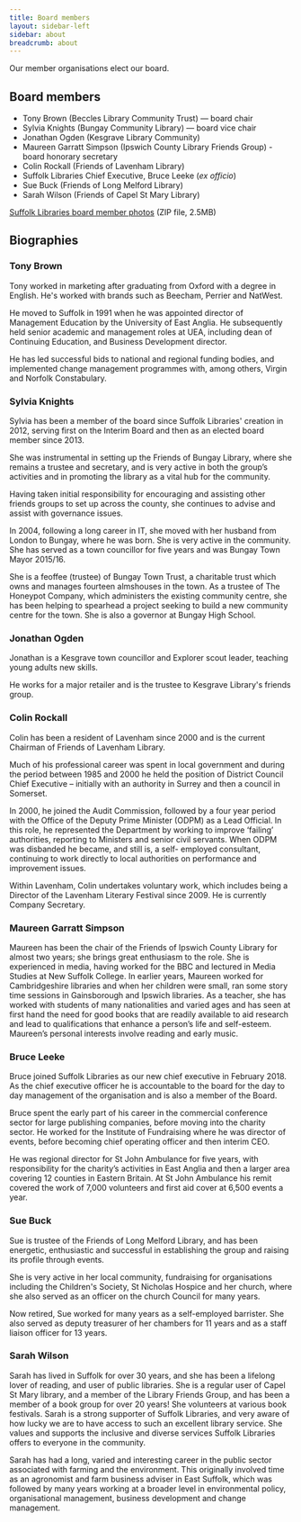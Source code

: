 ```yaml
---
title: Board members
layout: sidebar-left
sidebar: about
breadcrumb: about
---
```

Our member organisations elect our board.

## Board members

* Tony Brown (Beccles Library Community Trust) — board chair
* Sylvia Knights (Bungay Community Library) — board vice chair
* Jonathan Ogden (Kesgrave Library Community)
* Maureen Garratt Simpson (Ipswich County Library Friends Group) - board honorary secretary
* Colin Rockall (Friends of Lavenham Library)
* Suffolk Libraries Chief Executive, Bruce Leeke (_ex officio_)
* Sue Buck (Friends of Long Melford Library)
* Sarah Wilson (Friends of Capel St Mary Library)

[Suffolk Libraries board member photos](/assets/zip/suffolk-libraries-ips-board-members-photos.zip) (ZIP file, 2.5MB)

## Biographies

### Tony Brown

Tony worked in marketing after graduating from Oxford with a degree in English. He's worked with brands such as Beecham, Perrier and NatWest.

He moved to Suffolk in 1991 when he was appointed director of Management Education by the University of East Anglia. He subsequently held senior academic and management roles at UEA, including dean of Continuing Education, and Business Development director.

He has led successful bids to national and regional funding bodies, and implemented change management programmes with, among others, Virgin and Norfolk Constabulary.

### Sylvia Knights

Sylvia has been a member of the board since Suffolk Libraries' creation in 2012, serving first on the Interim Board and then as an elected board member since 2013.

She was instrumental in setting up the Friends of Bungay Library, where she remains a trustee and secretary, and is very active in both the group’s activities and in promoting the library as a vital hub for the community.

Having taken initial responsibility for encouraging and assisting other friends groups to set up across the county, she continues to advise and assist with governance issues.

In 2004, following a long career in IT, she moved with her husband from London to Bungay, where he was born. She is very active in the community. She has served as a town councillor for five years and was Bungay Town Mayor 2015/16.

She is a feoffee (trustee) of Bungay Town Trust, a charitable trust which owns and manages fourteen almshouses in the town. As a trustee of The Honeypot Company, which administers the existing community centre, she has been helping to spearhead a project seeking to build a new community centre for the town. She is also a governor at Bungay High School.

### Jonathan Ogden

Jonathan is a Kesgrave town councillor and Explorer scout leader, teaching young adults new skills.

He works for a major retailer and is the trustee to Kesgrave Library's friends group.

### Colin Rockall

Colin has been a resident of Lavenham since 2000 and is the current Chairman of Friends of Lavenham Library.

Much of his professional career was spent in local government and during the period between 1985 and 2000 he held the position of District Council Chief Executive – initially with an authority in Surrey and then a council in Somerset.

In 2000, he joined the Audit Commission, followed by a four year period with the Office of the Deputy Prime Minister (ODPM) as a Lead Official. In this role, he represented the Department by working to improve ‘failing’ authorities, reporting to Ministers and senior civil servants. When ODPM was disbanded he became, and still is, a self- employed consultant, continuing to work directly to local authorities on performance and improvement issues.

Within Lavenham, Colin undertakes voluntary work, which includes being a Director of the Lavenham Literary Festival since 2009. He is currently Company Secretary.

### Maureen Garratt Simpson

Maureen has been the chair of the Friends of Ipswich County Library for almost two years; she brings great enthusiasm to the role.  She is experienced in media, having worked for the BBC and lectured in Media Studies at New Suffolk College.  In earlier years, Maureen worked for Cambridgeshire libraries and when her children were small, ran some story time sessions in Gainsborough and Ipswich libraries.  As a teacher, she has worked with students of many nationalities and varied ages and has seen at first hand the need for good books that are readily available to aid research and lead to qualifications that enhance a person’s life and self-esteem.  Maureen’s personal interests involve reading and early music.

### Bruce Leeke

Bruce joined Suffolk Libraries as our new chief executive in February 2018. As the chief executive officer he is accountable to the board for the day to day management of the organisation and is also a member of the Board.

Bruce spent the early part of his career in the commercial conference sector for large publishing companies, before moving into the charity sector. He worked for the Institute of Fundraising where he was director of events, before becoming chief operating officer and then interim CEO.

He was regional director for St John Ambulance for five years, with responsibility for the charity’s activities in East Anglia and then a larger area covering 12 counties in Eastern Britain. At St John Ambulance his remit covered the work of 7,000 volunteers and first aid cover at 6,500 events a year.

### Sue Buck

Sue is trustee of the Friends of Long Melford Library, and has been energetic, enthusiastic and successful in establishing the group and raising its profile through events.

She is very active in her local community, fundraising for organisations including the Children's Society, St Nicholas Hospice and her church, where she also served as an officer on the church Council for many years.

Now retired, Sue worked for many years as a self-employed barrister. She also served as deputy treasurer of her chambers for 11 years and as a staff liaison officer for 13 years.

### Sarah Wilson

Sarah has lived in Suffolk for over 30 years, and she has been a lifelong lover of reading, and user of public libraries. She is a regular user of Capel St Mary library, and a member of the Library Friends Group, and has been a member of a book group for over 20 years! She volunteers at various book festivals. Sarah is a strong supporter of Suffolk Libraries, and very aware of how lucky we are to have access to such an excellent library service. She values and supports the inclusive and diverse services Suffolk Libraries offers to everyone in the community.

Sarah has had a long, varied and interesting career in the public sector associated with farming and the environment. This originally involved time as an agronomist and farm business adviser in East Suffolk, which was followed by many years working at a broader level in environmental policy, organisational management, business development and change management.
